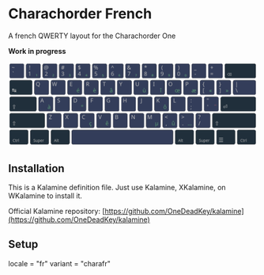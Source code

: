 # Charachorder French
A french QWERTY layout for the Charachorder One

**Work in progress**

![ANSI view](./view.png)

## Installation
This is a Kalamine definition file.
Just use Kalamine, XKalamine, on WKalamine to install it.

Official Kalamine repository:
[https://github.com/OneDeadKey/kalamine](https://github.com/OneDeadKey/kalamine)

## Setup
locale      = "fr"
variant     = "charafr"
